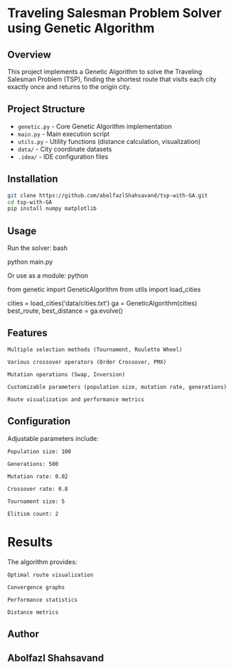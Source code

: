 # Traveling Salesman Problem Solver using Genetic Algorithm

## Overview
This project implements a Genetic Algorithm to solve the Traveling Salesman Problem (TSP), finding the shortest route that visits each city exactly once and returns to the origin city.

## Project Structure
- `genetic.py` - Core Genetic Algorithm implementation
- `main.py` - Main execution script
- `utils.py` - Utility functions (distance calculation, visualization)
- `data/` - City coordinate datasets
- `.idea/` - IDE configuration files

## Installation
```bash
git clone https://github.com/abolfazlShahsavand/tsp-with-GA.git
cd tsp-with-GA
pip install numpy matplotlib
```
## Usage

Run the solver:
bash

python main.py

Or use as a module:
python

from genetic import GeneticAlgorithm
from utils import load_cities

cities = load_cities('data/cities.txt')
ga = GeneticAlgorithm(cities)
best_route, best_distance = ga.evolve()

## Features

    Multiple selection methods (Tournament, Roulette Wheel)

    Various crossover operators (Order Crossover, PMX)

    Mutation operations (Swap, Inversion)

    Customizable parameters (population size, mutation rate, generations)

    Route visualization and performance metrics

## Configuration

Adjustable parameters include:

    Population size: 100

    Generations: 500

    Mutation rate: 0.02

    Crossover rate: 0.8

    Tournament size: 5

    Elitism count: 2

# Results

The algorithm provides:

    Optimal route visualization

    Convergence graphs

    Performance statistics

    Distance metrics

## Author

## Abolfazl Shahsavand
